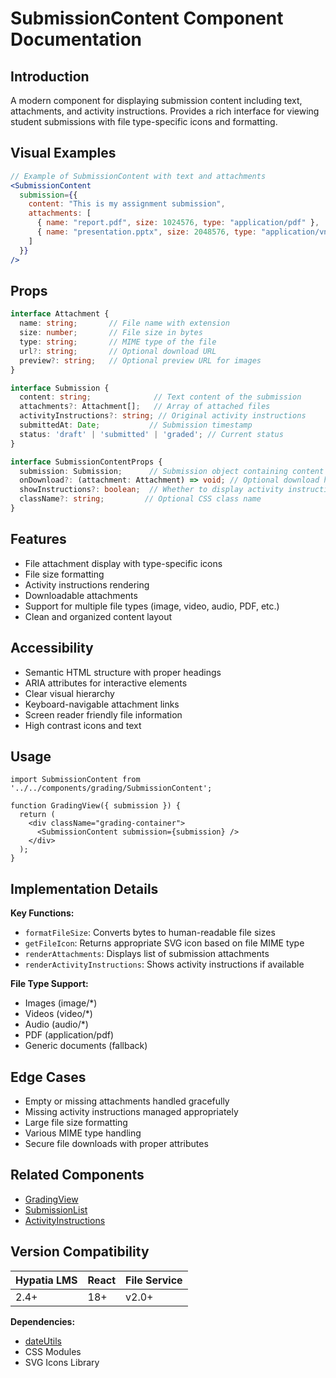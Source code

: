 # SubmissionContent Component Documentation

## Introduction

A modern component for displaying submission content including text, attachments, and activity instructions. Provides a rich interface for viewing student submissions with file type-specific icons and formatting.

## Visual Examples

```jsx
// Example of SubmissionContent with text and attachments
<SubmissionContent 
  submission={{
    content: "This is my assignment submission",
    attachments: [
      { name: "report.pdf", size: 1024576, type: "application/pdf" },
      { name: "presentation.pptx", size: 2048576, type: "application/vnd.ms-powerpoint" }
    ]
  }}
/>
```

## Props

```typescript
interface Attachment {
  name: string;       // File name with extension
  size: number;       // File size in bytes
  type: string;       // MIME type of the file
  url?: string;       // Optional download URL
  preview?: string;   // Optional preview URL for images
}

interface Submission {
  content: string;              // Text content of the submission
  attachments?: Attachment[];   // Array of attached files
  activityInstructions?: string; // Original activity instructions
  submittedAt: Date;           // Submission timestamp
  status: 'draft' | 'submitted' | 'graded'; // Current status
}

interface SubmissionContentProps {
  submission: Submission;      // Submission object containing content and attachments
  onDownload?: (attachment: Attachment) => void; // Optional download handler
  showInstructions?: boolean;  // Whether to display activity instructions
  className?: string;         // Optional CSS class name
}
```

## Features

- File attachment display with type-specific icons
- File size formatting
- Activity instructions rendering
- Downloadable attachments
- Support for multiple file types (image, video, audio, PDF, etc.)
- Clean and organized content layout

## Accessibility

- Semantic HTML structure with proper headings
- ARIA attributes for interactive elements
- Clear visual hierarchy
- Keyboard-navigable attachment links
- Screen reader friendly file information
- High contrast icons and text

## Usage

```jsx:Usage Example
import SubmissionContent from '../../components/grading/SubmissionContent';

function GradingView({ submission }) {
  return (
    <div className="grading-container">
      <SubmissionContent submission={submission} />
    </div>
  );
}
```

## Implementation Details

**Key Functions:**

- `formatFileSize`: Converts bytes to human-readable file sizes
- `getFileIcon`: Returns appropriate SVG icon based on file MIME type
- `renderAttachments`: Displays list of submission attachments
- `renderActivityInstructions`: Shows activity instructions if available

**File Type Support:**

- Images (image/*)
- Videos (video/*)
- Audio (audio/*)
- PDF (application/pdf)
- Generic documents (fallback)

## Edge Cases

- Empty or missing attachments handled gracefully
- Missing activity instructions managed appropriately
- Large file size formatting
- Various MIME type handling
- Secure file downloads with proper attributes

## Related Components

- [GradingView](/grading/GradingView.md)
- [SubmissionList](/grading/SubmissionList.md)
- [ActivityInstructions](/activities/ActivityInstructions.md)

## Version Compatibility

| Hypatia LMS | React | File Service |
|-------------|-------|---------------|
| 2.4+        | 18+   | v2.0+         |

**Dependencies:**

- [dateUtils](/utils/dateUtils.ts)
- CSS Modules
- SVG Icons Library
